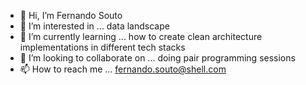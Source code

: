 - 👋 Hi, I’m Fernando Souto
- 👀 I’m interested in ... data landscape
- 🌱 I’m currently learning ... how to create clean architecture implementations in different tech stacks
- 💞️ I’m looking to collaborate on ... doing pair programming sessions 
- 📫 How to reach me ... fernando.souto@shell.com

<!---
fsoutogonzalez/fsoutogonzalez is a ✨ special ✨ repository because its `README.md` (this file) appears on your GitHub profile.
You can click the Preview link to take a look at your changes.
--->
